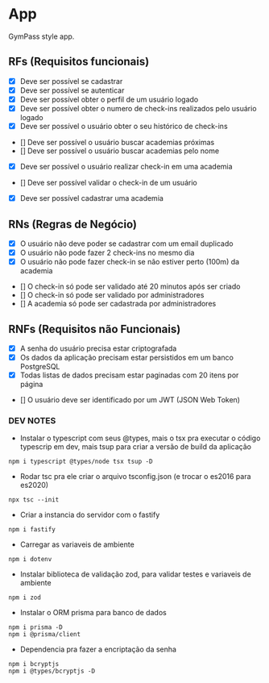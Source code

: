# App

GymPass style app.

## RFs (Requisitos funcionais)

- [x] Deve ser possível se cadastrar
- [x] Deve ser possível se autenticar
- [x] Deve ser possível obter o perfil de um usuário logado
- [x] Deve ser possível obter o numero de check-ins realizados pelo usuário logado
- [x] Deve ser possível o usuário obter o seu histórico de check-ins
- [] Deve ser possível o usuário buscar academias próximas
- [] Deve ser possível o usuário buscar academias pelo nome
- [x] Deve ser possível o usuário realizar check-in em uma academia
- [] Deve ser possível validar o check-in de um usuário
- [x] Deve ser possível cadastrar uma academia

## RNs (Regras de Negócio)

- [x] O usuário não deve poder se cadastrar com um email duplicado
- [x] O usuário não pode fazer 2 check-ins no mesmo dia
- [x] O usuário não pode fazer check-in se não estiver perto (100m) da academia
- [] O check-in só pode ser validado até 20 minutos após ser criado
- [] O check-in só pode ser validado por administradores
- [] A academia só pode ser cadastrada por administradores  

## RNFs (Requisitos não Funcionais)

- [x] A senha do usuário precisa estar criptografada
- [x] Os dados da aplicação precisam estar persistidos em um banco PostgreSQL
- [x] Todas listas de dados precisam estar paginadas com 20 itens por página
- [] O usuário deve ser identificado por um JWT (JSON Web Token)



### DEV NOTES
- Instalar o typescript com seus @types, mais o tsx pra executar o código typescrip em dev, mais tsup para criar a versão de build da aplicação
```
npm i typescript @types/node tsx tsup -D
```

- Rodar tsc pra ele criar o arquivo tsconfig.json (e trocar o es2016 para es2020)
```
npx tsc --init
```

- Criar a instancia do servidor com o fastify
```
npm i fastify
```

- Carregar as variaveis de ambiente
```
npm i dotenv
```

- Instalar biblioteca de validação zod, para validar testes e variaveis de ambiente
```
npm i zod
```

- Instalar o ORM prisma para banco de dados
```
npm i prisma -D
npm i @prisma/client
```

- Dependencia pra fazer a encriptação da senha
```
npm i bcryptjs
npm i @types/bcryptjs -D
```